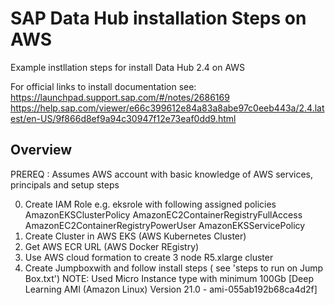 # SAP Data Hub installation Steps on AWS
Example instllation steps for install Data Hub 2.4 on AWS

For official links to install documentation see:
https://launchpad.support.sap.com/#/notes/2686169
https://help.sap.com/viewer/e66c399612e84a83a8abe97c0eeb443a/2.4.latest/en-US/9f866d8ef9a94c30947f12e73eaf0dd9.html

Overview
---------
PREREQ : Assumes AWS account with basic knowledge of AWS services, principals and setup steps


0) Create IAM Role
    e.g. eksrole  with following assigned policies
         AmazonEKSClusterPolicy
         AmazonEC2ContainerRegistryFullAccess
         AmazonEC2ContainerRegistryPowerUser
         AmazonEKSServicePolicy
1) Create Cluster in AWS EKS (AWS Kubernetes Cluster)
2) Get AWS ECR URL   (AWS Docker REgistry)
3) Use AWS cloud formation to create 3 node R5.xlarge  cluster 
3) Create Jumpboxwith and follow install steps ( see 'steps to run on Jump Box.txt')
    NOTE: Used Micro Instance type with minimum 100Gb [Deep Learning AMI (Amazon Linux) Version 21.0 - ami-055ab192b68ca4d2f]

